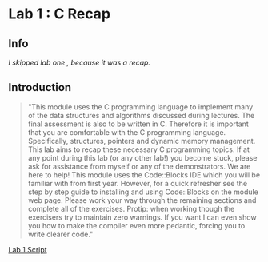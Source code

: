 # Lab 1 : C Recap

## Info
*I skipped lab one , because it was a recap.*

## Introduction

> "This module uses the C programming language to implement many of the data structures and algorithms discussed during lectures. The final assessment is also to be written in C. Therefore it is important that you are comfortable with the C programming language. Specifically, structures, pointers and dynamic memory management. This lab aims to recap these necessary C programming topics. If at any point during this lab (or any other lab!) you become stuck, please ask for assistance from myself or any of the demonstrators. We are here to help! This module uses the Code::Blocks IDE which you will be familiar with from first year. However, for a quick refresher see the step by step guide to installing and using Code::Blocks on the module web page. Please work your way through the remaining sections and complete all of the exercises. Protip: when working though the exercisers try to maintain zero warnings. If you want I can even show you how to make the compiler even more pedantic, forcing you to write clearer code."

[Lab 1 Script ](http://www.elec.york.ac.uk/internal_web/meng/yr2/modules/DSA/DSA/Labs/Scripts/Lab1-CRecap.pdf)
